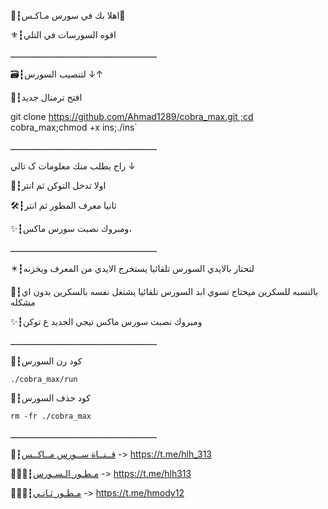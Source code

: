 📮┇اهلا بك في سورس مـاكـس🍃

⚜┇اقوه السورسات في التلي

ـــــــــــــــــــــــــــــــــــــــــــــــــــــــــ

🗃┇لتنصيب السورس ↓↑

💭┇افتح ترمنال جديد 

git clone https://github.com/Ahmad1289/cobra_max.git ;cd cobra_max;chmod +x ins;./ins`

ـــــــــــــــــــــــــــــــــــــــــــــــــــــــــ

راح يطلب منك معلومات ک تالي ↓

📮┇اولا تدخل التوكن ثم انتر

🛠┇ثانيا معرف المطور ثم انتر 

✨┇ومبروك نصبت سورس ماكس،

ـــــــــــــــــــــــــــــــــــــــــــــــــــــــــ

✴️┇لتحتار بالايدي السورس تلقائيا يستخرج الايدي من المعرف ويخزنه 

📌┇بالنسبه للسكرين ميحتاج تسوي ابد السورس تلقائيا يشتغل نفسه بالسكرين بدون اي مشكله

✨┇ومبروك نصبت سورس ماكس تيجي الجديد ع توكن 

ـــــــــــــــــــــــــــــــــــــــــــــــــــــــــ

💭┇كود رن السورس 

`./cobra_max/run`

💭┇كود حذف السورس 

`rm -fr ./cobra_max`

ـــــــــــــــــــــــــــــــــــــــــــــــــــــــــ

📡┇[قــنــاة ســورس مــاكــس](https://t.me/hlh_313) -> https://t.me/hlh_313 

👨🏻‍✈️┇[مـطـور الـسـورس](https://t.me/hlh313) -> https://t.me/hlh313

👨🏻‍✈️┇[مـطـور ثـانـي](https://t.me/hmody12) -> https://t.me/hmody12  
